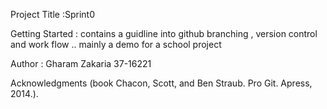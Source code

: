 Project Title :Sprint0

Getting Started : contains a guidline into github branching , version control and work flow .. mainly a demo for a school project

Author : Gharam Zakaria 37-16221

Acknowledgments (book Chacon, Scott, and Ben Straub. Pro Git. Apress,
2014.).